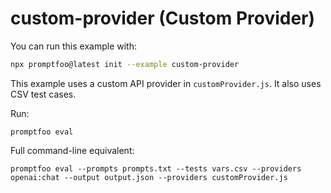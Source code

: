 # custom-provider (Custom Provider)

You can run this example with:

```bash
npx promptfoo@latest init --example custom-provider
```

This example uses a custom API provider in `customProvider.js`. It also uses CSV test cases.

Run:

```
promptfoo eval
```

Full command-line equivalent:

```
promptfoo eval --prompts prompts.txt --tests vars.csv --providers openai:chat --output output.json --providers customProvider.js
```
